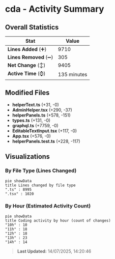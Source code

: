 # cda - Activity Summary 

## Overall Statistics

| Stat                   | Value                                                             |
| ---------------------- | ----------------------------------------------------------------- |
| **Lines Added** (➕)   | 9710                                          |
| **Lines Removed** (➖) | 305                                        |
| **Net Change** (↕)    | 9405                |
| **Active Time** (⌚)   | 135 minutes |


## Modified Files
- **helperText.ts** (+31, -0)
- **AdminHelper.tsx** (+290, -37)
- **helperPanels.ts** (+578, -151)
- **types.ts** (+131, -0)
- **graphql.ts** (+7759, -0)
- **EditableTextInput.tsx** (+117, -0)
- **App.tsx** (+576, -0)
- **helperPanels.test.ts** (+228, -117)

## Visualizations

### By File Type (Lines Changed)

```mermaid
pie showData
title Lines changed by file type
".ts" : 8995
".tsx" : 1020
```

### By Hour (Estimated Activity Count)

```mermaid
pie showData
title Coding activity by hour (count of changes)
"10h" : 10
"11h" : 18
"12h" : 18
"13h" : 23
"14h" : 14
```


> **Last Updated:** 14/07/2025, 14:20:46